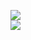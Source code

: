 [![](https://img.shields.io/badge/Made%20With-Github%20Spray-lightgrey.svg?style=for-the-badge&logo=github)](https://github.com/Annihil/github-spray#1607)  
[![](https://i.imgur.com/2DrTn0Z.gif)](https://github.com/Annihil/github-spray)
